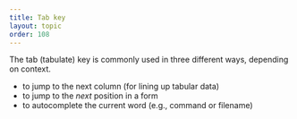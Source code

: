 ```yaml
---
title: Tab key
layout: topic
order: 108
---
```



The tab (tabulate) key is commonly used in three different ways, depending on context.

* to jump to the next column (for lining up tabular data)
* to jump to the _next_ position in a form
* to autocomplete the current word (e.g., command or filename)

